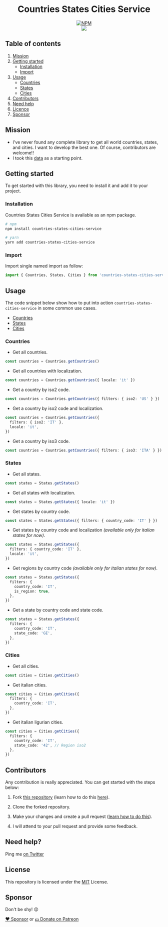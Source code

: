 <div align="center">
  
# Countries States Cities Service

[![NPM](https://nodei.co/npm/countries-states-cities-service.png?compact=true)](https://nodei.co/npm/countries-states-cities-service/)
<br />
[![](https://img.shields.io/npm/dt/countries-states-cities-service.svg?style=flat-square)](https://www.npmjs.com/package/countries-states-cities-service)

</div>

## Table of contents

1. [Mission](#mission)
2. [Getting started](#getting-started)
   - [Installation](#installation)
   - [Import](#import)
3. [Usage](#usage)
   - [Countries](#countries)
   - [States](#states)
   - [Cities](#cities)
5. [Contributors](#contributors)
6. [Need help](#need-help)
7. [Licence](#license)
8. [Sponsor](#sponsor)

## Mission

- I've never found any complete library to get all world countries, states, and cities. I want to develop the best one. Of course, contributors are welcome!!
- I took this [data](https://github.com/dr5hn/countries-states-cities-database) as a starting point.

## Getting started

To get started with this library, you need to install it and add it to your project.

### Installation

Countries States Cities Service is available as an npm package.

```bash
# npm
npm install countries-states-cities-service

# yarn
yarn add countries-states-cities-service
```

### Import

Import single named import as follow:

```typescript
import { Countries, States, Cities } from 'countries-states-cities-service'
```

## Usage

The code snippet below show how to put into action `countries-states-cities-service` in some common use cases.

- [Countries](#countries)
- [States](#states)
- [Cities](#cities)

### Countries

- Get all countries.

```typescript
const countries = Countries.getCountries()
```

- Get all countries with localization.

```typescript
const countries = Countries.getCountries({ locale: 'it' })
```

- Get a country by iso2 code.

```typescript
const countries = Countries.getCountries({ filters: { iso2: 'US' } })
```

- Get a country by iso2 code and localization.

```typescript
const countries = Countries.getCountries({
  filters: { iso2: 'IT' },
  locale: 'it',
})
```

- Get a country by iso3 code.

```typescript
const countries = Countries.getCountries({ filters: { iso3: 'ITA' } })
```

### States

- Get all states.

```typescript
const states = States.getStates()
```

- Get all states with localization.

```typescript
const states = States.getStates({ locale: 'it' })
```

- Get states by country code.

```typescript
const states = States.getStates({ filters: { country_code: 'IT' } })
```

- Get states by country code and localization _(available only for italian states for now)_.

```typescript
const states = States.getStates({
  filters: { country_code: 'IT' },
  locale: 'it',
})
```

- Get regions by country code _(available only for italian states for now)_.

```typescript
const states = States.getStates({
  filters: {
    country_code: 'IT',
    is_region: true,
  },
})
```

- Get a state by country code and state code.

```typescript
const states = States.getStates({
  filters: {
    country_code: 'IT',
    state_code: 'GE',
  },
})
```

### Cities

- Get all cities.

```typescript
const cities = Cities.getCities()
```

- Get italian cities.

```typescript
const cities = Cities.getCities({
  filters: {
    country_code: 'IT',
  },
})
```

- Get italian ligurian cities.

```typescript
const cities = Cities.getCities({
  filters: {
    country_code: 'IT',
    state_code: '42', // Region iso2
  },
})
```

## Contributors

Any contribution is really appreciated. You can get started with the steps below:

1. Fork [this repository](https://github.com/Randagio13/countries-states-cities-service) (learn how to do this [here](https://help.github.com/articles/fork-a-repo)).

2. Clone the forked repository.

3. Make your changes and create a pull request ([learn how to do this](https://docs.github.com/en/github/collaborating-with-issues-and-pull-requests/creating-a-pull-request)).

4. I will attend to your pull request and provide some feedback.

## Need help?

Ping me [on Twitter](https://twitter.com/randagio19)

## License

This repository is licensed under the [MIT](LICENSE) License.

## Sponsor

Don't be shy! 😜

[:heart: Sponsor](https://github.com/sponsors/Randagio13) or [:dollar: Donate on Patreon](https://www.patreon.com/randagio13)
